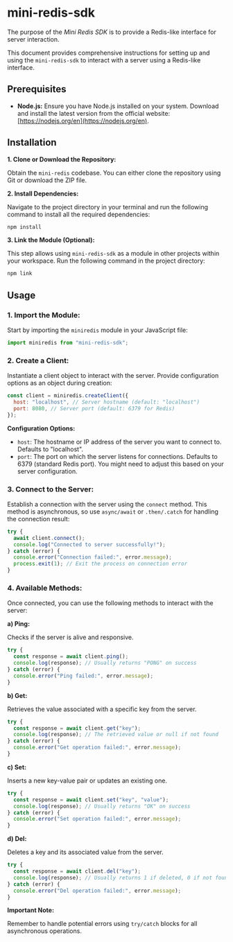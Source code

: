 # mini-redis-sdk

The purpose of the _Mini Redis SDK_ is to provide a Redis-like interface for server interaction.

This document provides comprehensive instructions for setting up and using the `mini-redis-sdk` to interact with a server using a Redis-like interface.

## Prerequisites

- **Node.js:** Ensure you have Node.js installed on your system. Download and install the latest version from the official website: [https://nodejs.org/en](https://nodejs.org/en).

## Installation

**1. Clone or Download the Repository:**

Obtain the `mini-redis` codebase. You can either clone the repository using Git or download the ZIP file.

**2. Install Dependencies:**

Navigate to the project directory in your terminal and run the following command to install all the required dependencies:

```sh
npm install
```

**3. Link the Module (Optional):**

This step allows using `mini-redis-sdk` as a module in other projects within your workspace. Run the following command in the project directory:

```sh
npm link
```

## Usage

### 1. Import the Module:

Start by importing the `miniredis` module in your JavaScript file:

```javascript
import miniredis from "mini-redis-sdk";
```

### 2. Create a Client:

Instantiate a client object to interact with the server. Provide configuration options as an object during creation:

```javascript
const client = miniredis.createClient({
  host: "localhost", // Server hostname (default: "localhost")
  port: 8080, // Server port (default: 6379 for Redis)
});
```

**Configuration Options:**

- `host`: The hostname or IP address of the server you want to connect to. Defaults to "localhost".
- `port`: The port on which the server listens for connections. Defaults to 6379 (standard Redis port). You might need to adjust this based on your server configuration.

### 3. Connect to the Server:

Establish a connection with the server using the `connect` method. This method is asynchronous, so use `async/await` or `.then/.catch` for handling the connection result:

```javascript
try {
  await client.connect();
  console.log("Connected to server successfully!");
} catch (error) {
  console.error("Connection failed:", error.message);
  process.exit(1); // Exit the process on connection error
}
```

### 4. Available Methods:

Once connected, you can use the following methods to interact with the server:

**a) Ping:**

Checks if the server is alive and responsive.

```javascript
try {
  const response = await client.ping();
  console.log(response); // Usually returns "PONG" on success
} catch (error) {
  console.error("Ping failed:", error.message);
}
```

**b) Get:**

Retrieves the value associated with a specific key from the server.

```javascript
try {
  const response = await client.get("key");
  console.log(response); // The retrieved value or null if not found
} catch (error) {
  console.error("Get operation failed:", error.message);
}
```

**c) Set:**

Inserts a new key-value pair or updates an existing one.

```javascript
try {
  const response = await client.set("key", "value");
  console.log(response); // Usually returns "OK" on success
} catch (error) {
  console.error("Set operation failed:", error.message);
}
```

**d) Del:**

Deletes a key and its associated value from the server.

```javascript
try {
  const response = await client.del("key");
  console.log(response); // Usually returns 1 if deleted, 0 if not found
} catch (error) {
  console.error("Del operation failed:", error.message);
}
```

**Important Note:**

Remember to handle potential errors using `try/catch` blocks for all asynchronous operations.
